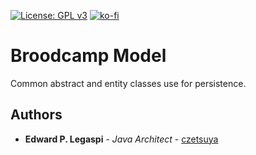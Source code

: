 [![License: GPL v3](https://img.shields.io/badge/License-GPLv3-blue.svg)](https://www.gnu.org/licenses/gpl-3.0)
[![ko-fi](https://www.ko-fi.com/img/githubbutton_sm.svg)](https://ko-fi.com/S6S0YXPX)

# Broodcamp Model

Common abstract and entity classes use for persistence.

## Authors

* **Edward P. Legaspi** - *Java Architect* - [czetsuya](https://github.com/czetsuya)